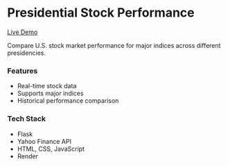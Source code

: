 # Presidential Stock Performance  

[Live Demo](https://presidentialstockpeformance.onrender.com)  

Compare U.S. stock market performance for major indices across different presidencies.  

### Features  
- Real-time stock data  
- Supports major indices  
- Historical performance comparison  

### Tech Stack  
- Flask  
- Yahoo Finance API  
- HTML, CSS, JavaScript  
- Render
